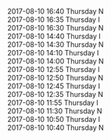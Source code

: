 2017-08-10 16:40 Thursday  N  
2017-08-10 16:35 Thursday  I  
2017-08-10 16:30 Thursday  N  
2017-08-10 14:40 Thursday  I  
2017-08-10 14:30 Thursday  N  
2017-08-10 14:10 Thursday  I  
2017-08-10 14:00 Thursday  N  
2017-08-10 12:55 Thursday  I  
2017-08-10 12:50 Thursday  N  
2017-08-10 12:45 Thursday  I  
2017-08-10 12:35 Thursday  N  
2017-08-10 11:55 Thursday  I  
2017-08-10 11:30 Thursday  N  
2017-08-10 10:50 Thursday  I  
2017-08-10 10:40 Thursday  N  
